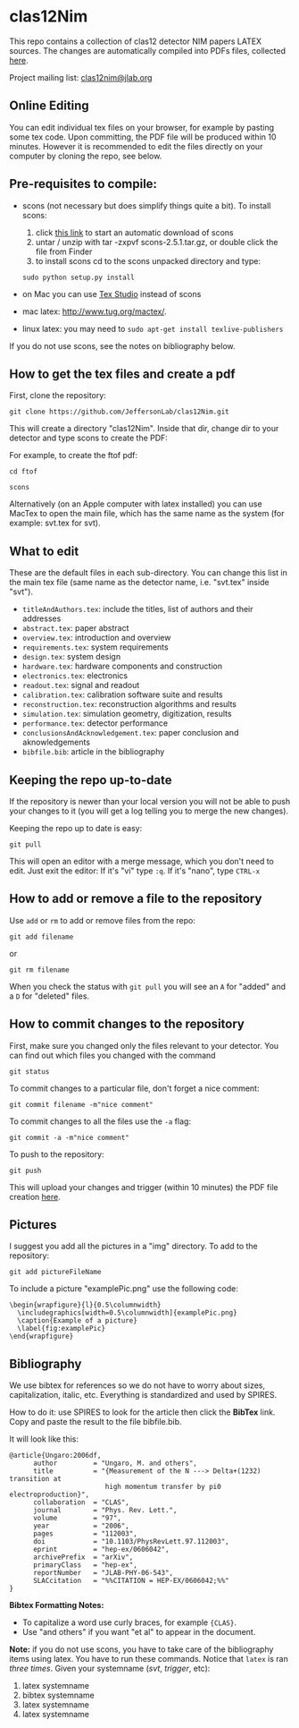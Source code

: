 # clas12Nim

This repo contains a collection of clas12 detector NIM papers LATEX sources.
The changes are automatically compiled into PDFs files, collected [here](http://clasweb.jlab.org/12gev/nims/?C=M;O=D).

Project mailing list: <clas12nim@jlab.org>

Online Editing
--------------

You can edit individual tex files on your browser, for example by pasting some tex code. Upon committing, the PDF file will be produced within 10 minutes. However it is recommended to edit the files directly on your computer by cloning the repo, see below.


Pre-requisites to compile:
--------------------------

- scons (not necessary but does simplify things quite a bit). To install scons: 
  
  1. click [this link](https://sourceforge.net/projects/scons/files/scons/2.5.1/scons-2.5.1.tar.gz/download) to start an automatic download of scons
  2. untar / unzip with tar -zxpvf scons-2.5.1.tar.gz, or double click the file from Finder
  3. to install scons cd to the scons unpacked directory and type:
  
   `sudo python setup.py install`

- on Mac you can use [Tex Studio](https://www.texstudio.org) instead of scons
- mac latex:  http://www.tug.org/mactex/. 
- linux latex: you may need to `sudo apt-get install texlive-publishers`

If you do not use scons, see the notes on bibliography below.


How to get the tex files and create a pdf
------------------------------------------

First, clone the repository: 

```git clone https://github.com/JeffersonLab/clas12Nim.git```

This will create a directory "clas12Nim". Inside that dir, change dir to your detector and type scons to create the PDF:

For example, to create the ftof pdf:

   `cd ftof`
   
   `scons`
   
Alternatively (on an Apple computer with latex installed) you can use MacTex to open the main file, which has the same name as the system (for example: svt.tex for svt).

What to edit
------------

These are the default files in each sub-directory. You can change this list in the main tex file (same name as the detector name, i.e. "svt.tex" inside "svt").

- `titleAndAuthors.tex`: include the titles, list of authors and their addresses
- `abstract.tex`: paper abstract 
- `overview.tex`: introduction and overview
- `requirements.tex`: system requirements
- `design.tex`: system design
- `hardware.tex`: hardware components and construction
- `electronics.tex`: electronics
- `readout.tex`: signal and readout
- `calibration.tex`: calibration software suite and results
- `reconstruction.tex`: reconstruction algorithms and results
- `simulation.tex`: simulation geometry, digitization, results
- `performance.tex`: detector performance
- `conclusionsAndAcknowledgement.tex`: paper conclusion and aknowledgements
- `bibfile.bib`: article in the bibliography


Keeping the repo up-to-date
---------------------------

If the repository is newer than your local version you will not be able to push your changes to it (you will get a log telling you to merge the new changes). 

Keeping the repo up to date is easy: 

`git pull`

This will open an editor with a merge message, which you don't need to edit. 
Just exit the editor: If it's "vi" type ```:q```. If it's "nano", type ```CTRL-x```

How to add or remove a file to the repository
---------------------------------------------

Use `add` or `rm` to add or remove files from the repo:

`git add filename`

or

`git rm filename`

When you check the status with `git pull` you will see an `A` for "added" and a `D` for "deleted" files.


How to commit changes to the repository
---------------------------------------

First, make sure you changed only the files relevant to your detector. You can find out which files you changed with the command

`git status`

To commit changes to a particular file, don't forget a nice comment:

`git commit filename -m"nice comment"`

To commit changes to all the files use the `-a` flag:

`git commit -a -m"nice comment"`


To push to the repository:

`git push`

This will upload your changes and trigger (within 10 minutes) the PDF file creation [here](http://clasweb.jlab.org/12gev/nims/?C=M;O=D).


Pictures
--------

I suggest you add all the pictures in a "img" directory. To add to the repository:

`git add pictureFileName`

To include a picture "examplePic.png" use the following code:

```
\begin{wrapfigure}{l}{0.5\columnwidth}
  \includegraphics[width=0.5\columnwidth]{examplePic.png}
  \caption{Example of a picture}
  \label{fig:examplePic}
\end{wrapfigure}
```


Bibliography
------------

We use bibtex for references so we do not have to worry about sizes, capitalization, italic, etc. Everything is standardized and used by SPIRES.

How to do it: use SPIRES to look for the article then click the **BibTex** link. Copy and paste the result to the file bibfile.bib. 

It will look like this:

```
@article{Ungaro:2006df,
      author         = "Ungaro, M. and others",
      title          = "{Measurement of the N ---> Delta+(1232) transition at
                        high momentum transfer by pi0 electroproduction}",
      collaboration  = "CLAS",
      journal        = "Phys. Rev. Lett.",
      volume         = "97",
      year           = "2006",
      pages          = "112003",
      doi            = "10.1103/PhysRevLett.97.112003",
      eprint         = "hep-ex/0606042",
      archivePrefix  = "arXiv",
      primaryClass   = "hep-ex",
      reportNumber   = "JLAB-PHY-06-543",
      SLACcitation   = "%%CITATION = HEP-EX/0606042;%%"
}

```
**Bibtex Formatting Notes:** 

 - To capitalize a word use curly braces, for example ```{CLAS}```.
 - Use "and others" if you want "et al" to appear in the document.

**Note:** if you do not use scons, you have to take care of the bibliography items using latex. You have to run these commands. Notice that ```latex``` is ran *three times*. Given your systemname (*svt*, *trigger*, etc):

1. latex systemname
2. bibtex systemname
3. latex systemname
4. latex systemname



